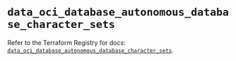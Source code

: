 # `data_oci_database_autonomous_database_character_sets`

Refer to the Terraform Registry for docs: [`data_oci_database_autonomous_database_character_sets`](https://registry.terraform.io/providers/hashicorp/oci/7.19.0/docs/data-sources/database_autonomous_database_character_sets).
